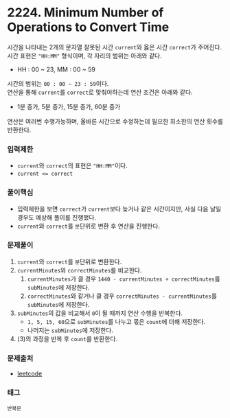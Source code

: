 # 2224. Minimum Number of Operations to Convert Time
시간을 나타내는 2개의 문자열 잘못된 시간 `current`와 옳은 시간 `correct`가 주어진다.  
시간 표현은 `"HH:MM"` 형식이며, 각 자리의 범위는 아래와 같다.
- HH : 00 ~ 23, MM : 00 ~ 59

시간의 범위는 `00 : 00 ~ 23 : 59`이다.  
연산을 통해 `current`를 `correct`로 맞춰야하는데 연산 조건은 아래와 같다.
- 1분 증가, 5분 증가, 15분 증가, 60분 증가

연산은 여러번 수행가능하며, 올바른 시간으로 수정하는데 필요한 최소한의 연산 횟수를 반환한다.
### 입력제한
- `current`와 `correct`의 표현은 `"HH:MM"`이다.
- `current <= correct`
### 풀이핵심
- 입력제한을 보면 `correct`가 `current`보다 늦거나 같은 시간이지만, 사실 다음 날일 경우도 예상해 풀이를 진행했다.
- `current`와 `correct`를 `분`단위로 변환 후 연산을 진행한다.
### 문제풀이
1. `current`와 `correct`를 `분`단위로 변환한다.
2. `currentMinutes`와 `correctMinutes`를 비교한다.
   1. `currentMinutes`가 클 경우 `1440 - currentMinutes + correctMinutes`를 `subMinutes`에 저장한다.
   2. `correctMinutes`와 같거나 클 경우 `correctMinutes - currentMinutes`를 `subMinutes`에 저장한다.
3. `subMinutes`의 값을 비교해서 `0`이 될 때까지 연산 수행을 반복한다.
   - `1, 5, 15, 60`으로 `subMinutes`를 나누고 몫은 `count`에 더해 저장한다.
   - 나머지는 `subMinutes`에 저장한다.
4. (3)의 과정을 반복 후 `count`를 반환한다.
### 문제출처
- [leetcode](https://leetcode.com/problems/minimum-number-of-operations-to-convert-time/)
### 태그
`반복문`